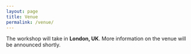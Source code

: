 ```yaml
---
layout: page
title: Venue
permalink: /venue/
---
```


The workshop will take in **London, UK**. More information on the venue will be announced shortly.



